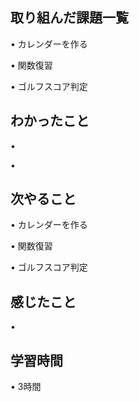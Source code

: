 ## 取り組んだ課題一覧
• カレンダーを作る

• 関数復習

• ゴルフスコア判定

## わかったこと
• 

• 


## 次やること
• カレンダーを作る


• 関数復習


• ゴルフスコア判定

## 感じたこと
• 


## 学習時間
• 3時間